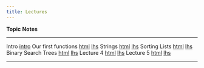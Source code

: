 ```yaml
---
title: Lectures
---
```


**Topic**                                          **Notes**
----------------------------------------------     ------------------------
Intro                                              [intro]
Our first functions                                [html][lec1] [lhs][lhs1] 
Strings                                            [html][lec2] [lhs][lhs2] 
Sorting Lists                                      [html][lec2] [lhs][lhs2] 
Binary Search Trees                                [html][lec3] [lhs][lhs3] 
Lecture 4                                          [html][lec4] [lhs][lhs4] 
Lecture 5                                          [html][lec5] [lhs][lhs5] 

----------------------------------------------------------------------------------

[intro]: intro.pdf
[lec1]: lectures/lec1.html
[lhs1]: lectures/lec1.lhs
[lec2]: lectures/lec2.html
[lhs2]: lectures/lec2.lhs
[lec3]: lectures/lec3.html
[lhs3]: lectures/lec3.lhs
[lec4]: lectures/lec4.html
[lhs4]: lectures/lec4.lhs
[lec5]: lectures/lec5.html
[lhs5]: lectures/lec5.lhs
